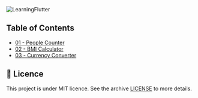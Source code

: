 <img alt="LearningFlutter" src="https://user-images.githubusercontent.com/770032/82719884-7588d180-9c7c-11ea-956e-bb2c5c7a969b.png" style="background-color: white" />

## Table of Contents

- [01 - People Counter](https://github.com/edscaylart/learning-flutter/tree/master/01_people_counter)
- [02 - BMI Calculator](https://github.com/edscaylart/learning-flutter/tree/master/02_bmi_calculator)
- [03 - Currency Converter](https://github.com/edscaylart/learning-flutter/tree/master/03_currency_converter)

## 📝 Licence

This project is under MIT licence. See the archive [LICENSE](LICENSE) to more details.